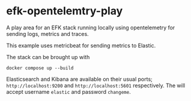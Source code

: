 # efk-opentelemtry-play
A play area for an EFK stack running locally using opentelemetry for sending logs, metrics and traces.

This example uses metricbeat for sending metrics to Elastic.

The stack can be brought up with
```
docker compose up --build
```

Elasticsearch and Kibana are available on their usual ports; `http://localhost:9200` and `http://localhost:5601` respectively. The will accept username `elastic` and password `changeme`.
